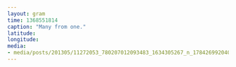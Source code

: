 ```yaml
---
layout: gram
time: 1368551814
caption: "Many from one."
latitude: 
longitude: 
media:
- media/posts/201305/11272053_780207012093483_1634305267_n_17842699204000351.jpg
---
```

